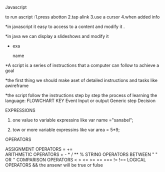 Javascript


to run ascript :1.press abotton
                2.tap alink
                3.use a cursor
                4.when added info

*in javascript it easy to access to a content and modify it .

*in java we can display a slideshows and modify it 

* exa  <p attribute name="attrebute value">name<p/> 

*A script is a series of instructions that a 
computer can follow to achieve a goal

*the first thing we should make aset of detailed instructions and tasks like
 awireframe

*the script follow the instructions step by step
the process of learning the language: 
FLOWCHART KEY 
Event
Input or output
Generic step 
 Decision



EXPRESSIONS

1. one value to variable expressins like var name ="sanabel";

2. tow or more variable expressins like var area = 5*9;
 

OPERATORS 

ASSIGNMENT OPERATORS =  +=  
ARITHMETIC OPERATORS + - * / ** %
STRING OPERATORS  BETWEEN " " OR ''
COMPARISON OPERATORS < > <= >= == === != !==
LOGICAL OPERATORS &&  the ansewr will be true or fulse






